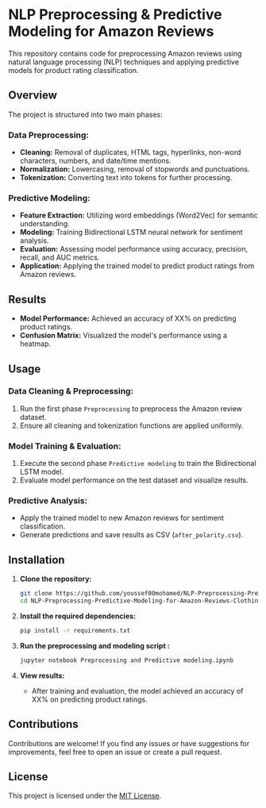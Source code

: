 # NLP Preprocessing & Predictive Modeling for Amazon Reviews

This repository contains code for preprocessing Amazon reviews using natural language processing (NLP) techniques and applying predictive models for product rating classification.

## Overview

The project is structured into two main phases:

### Data Preprocessing:

- **Cleaning:** Removal of duplicates, HTML tags, hyperlinks, non-word characters, numbers, and date/time mentions.
- **Normalization:** Lowercasing, removal of stopwords and punctuations.
- **Tokenization:** Converting text into tokens for further processing.

### Predictive Modeling:

- **Feature Extraction:** Utilizing word embeddings (Word2Vec) for semantic understanding.
- **Modeling:** Training Bidirectional LSTM neural network for sentiment analysis.
- **Evaluation:** Assessing model performance using accuracy, precision, recall, and AUC metrics.
- **Application:** Applying the trained model to predict product ratings from Amazon reviews.

## Results

- **Model Performance:** Achieved an accuracy of XX% on predicting product ratings.
- **Confusion Matrix:** Visualized the model's performance using a heatmap.

## Usage

### Data Cleaning & Preprocessing:

1. Run the first phase `Preprocessing` to preprocess the Amazon review dataset.
2. Ensure all cleaning and tokenization functions are applied uniformly.

### Model Training & Evaluation:

1. Execute the second phase `Predictive modeling` to train the Bidirectional LSTM model.
2. Evaluate model performance on the test dataset and visualize results.

### Predictive Analysis:

- Apply the trained model to new Amazon reviews for sentiment classification.
- Generate predictions and save results as CSV (`after_polarity.csv`).

## Installation

1. **Clone the repository:**
   
   ```bash
   git clone https://github.com/youssef00mohamed/NLP-Preprocessing-Predictive-Modeling-for-Amazon-Reviews-Clothing-Ratings
   cd NLP-Preprocessing-Predictive-Modeling-for-Amazon-Reviews-Clothing-Ratings
   ```

2. **Install the required dependencies:**

   ```bash
   pip install -r requirements.txt
   ```
   
3. **Run the preprocessing and modeling script :**
   ```bash
   jupyter notebook Preprocessing and Predictive modeling.ipynb
   ```

4. **View results:**
   - After training and evaluation, the model achieved an accuracy of XX% on predicting product ratings.

## Contributions
Contributions are welcome! If you find any issues or have suggestions for improvements, feel free to open an issue or create a pull request.

## License
This project is licensed under the [MIT License](LICENSE).
